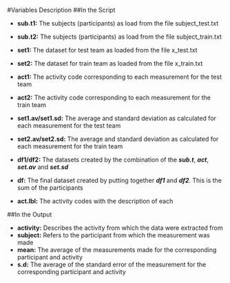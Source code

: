 #Variables Description
##In the Script

* **sub.t1:** The subjects (participants) as load from the file subject_test.txt 
* **sub.t2:** The subjects (participants) as load from the file subject_train.txt

* **set1:** The dataset for test team as loaded from the file x_test.txt
* **set2:** The dataset for train team as loaded from the file x_train.txt

* **act1:** The activity code corresponding to each measurement for the test team
* **act2:** The activity code corresponding to each measurement for the train team

* **set1.av/set1.sd:** The average and standard deviation as calculated for each measurement for the test team
* **set2.av/set2.sd:** The average and standard deviation as calculated for each measurement for the train team

* **df1/df2:** The datasets created by the combination of the ***sub.t***, ***act***, ***set.av*** and ***set.sd***
* **df:** The final dataset created by putting together ***df1*** and ***df2***. This is the sum of the participants

* **act.lbl:** The activity codes with the description of each

##In the Output
* **activity:** Describes the activity from which the data were extracted from
* **subject:** Refers to the participant from which the measurement was made
* **mean:** The average of the measurements made for the corresponding participant and activity
* **s.d:** The average of the standard error of the measurement for the corresponding participant and activity
